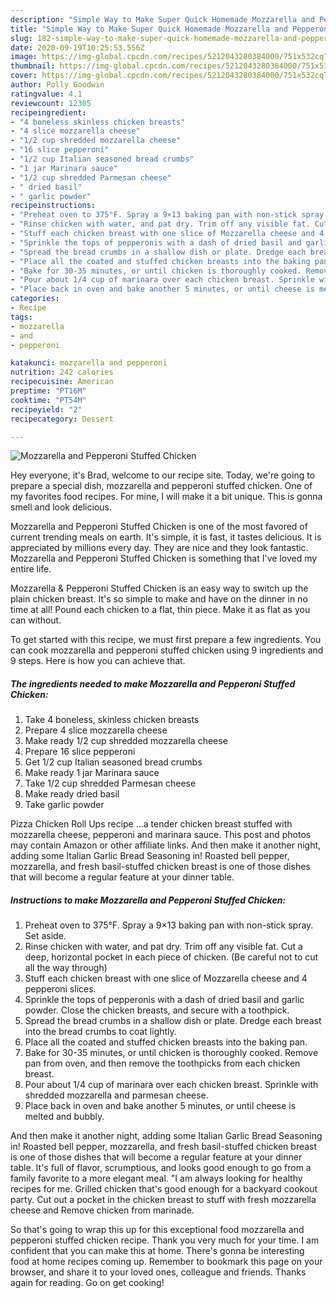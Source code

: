 ```yaml
---
description: "Simple Way to Make Super Quick Homemade Mozzarella and Pepperoni Stuffed Chicken"
title: "Simple Way to Make Super Quick Homemade Mozzarella and Pepperoni Stuffed Chicken"
slug: 182-simple-way-to-make-super-quick-homemade-mozzarella-and-pepperoni-stuffed-chicken
date: 2020-09-19T10:25:53.556Z
image: https://img-global.cpcdn.com/recipes/5212043280384000/751x532cq70/mozzarella-and-pepperoni-stuffed-chicken-recipe-main-photo.jpg
thumbnail: https://img-global.cpcdn.com/recipes/5212043280384000/751x532cq70/mozzarella-and-pepperoni-stuffed-chicken-recipe-main-photo.jpg
cover: https://img-global.cpcdn.com/recipes/5212043280384000/751x532cq70/mozzarella-and-pepperoni-stuffed-chicken-recipe-main-photo.jpg
author: Polly Goodwin
ratingvalue: 4.1
reviewcount: 12305
recipeingredient:
- "4 boneless skinless chicken breasts"
- "4 slice mozzarella cheese"
- "1/2 cup shredded mozzarella cheese"
- "16 slice pepperoni"
- "1/2 cup Italian seasoned bread crumbs"
- "1 jar Marinara sauce"
- "1/2 cup shredded Parmesan cheese"
- " dried basil"
- " garlic powder"
recipeinstructions:
- "Preheat oven to 375°F. Spray a 9×13 baking pan with non-stick spray. Set aside."
- "Rinse chicken with water, and pat dry. Trim off any visible fat. Cut a deep, horizontal pocket in each piece of chicken. (Be careful not to cut all the way through)"
- "Stuff each chicken breast with one slice of Mozzarella cheese and 4 pepperoni slices."
- "Sprinkle the tops of pepperonis with a dash of dried basil and garlic powder. Close the chicken breasts, and secure with a toothpick."
- "Spread the bread crumbs in a shallow dish or plate. Dredge each breast into the bread crumbs to coat lightly."
- "Place all the coated and stuffed chicken breasts into the baking pan."
- "Bake for 30-35 minutes, or until chicken is thoroughly cooked. Remove pan from oven, and then remove the toothpicks from each chicken breast."
- "Pour about 1/4 cup of marinara over each chicken breast. Sprinkle with shredded mozzarella and parmesan cheese."
- "Place back in oven and bake another 5 minutes, or until cheese is melted and bubbly."
categories:
- Recipe
tags:
- mozzarella
- and
- pepperoni

katakunci: mozzarella and pepperoni 
nutrition: 242 calories
recipecuisine: American
preptime: "PT16M"
cooktime: "PT54M"
recipeyield: "2"
recipecategory: Dessert

---
```



![Mozzarella and Pepperoni Stuffed Chicken](https://img-global.cpcdn.com/recipes/5212043280384000/751x532cq70/mozzarella-and-pepperoni-stuffed-chicken-recipe-main-photo.jpg)

Hey everyone, it's Brad, welcome to our recipe site. Today, we're going to prepare a special dish, mozzarella and pepperoni stuffed chicken. One of my favorites food recipes. For mine, I will make it a bit unique. This is gonna smell and look delicious.

Mozzarella and Pepperoni Stuffed Chicken is one of the most favored of current trending meals on earth. It's simple, it is fast, it tastes delicious. It is appreciated by millions every day. They are nice and they look fantastic. Mozzarella and Pepperoni Stuffed Chicken is something that I've loved my entire life.

Mozzarella &amp; Pepperoni Stuffed Chicken is an easy way to switch up the plain chicken breast. It&#39;s so simple to make and have on the dinner in no time at all! Pound each chicken to a flat, thin piece. Make it as flat as you can without.


To get started with this recipe, we must first prepare a few ingredients. You can cook mozzarella and pepperoni stuffed chicken using 9 ingredients and 9 steps. Here is how you can achieve that.

<!--inarticleads1-->

##### The ingredients needed to make Mozzarella and Pepperoni Stuffed Chicken:

1. Take 4 boneless, skinless chicken breasts
1. Prepare 4 slice mozzarella cheese
1. Make ready 1/2 cup shredded mozzarella cheese
1. Prepare 16 slice pepperoni
1. Get 1/2 cup Italian seasoned bread crumbs
1. Make ready 1 jar Marinara sauce
1. Take 1/2 cup shredded Parmesan cheese
1. Make ready  dried basil
1. Take  garlic powder


Pizza Chicken Roll Ups recipe …a tender chicken breast stuffed with mozzarella cheese, pepperoni and marinara sauce. This post and photos may contain Amazon or other affiliate links. And then make it another night, adding some Italian Garlic Bread Seasoning in! Roasted bell pepper, mozzarella, and fresh basil-stuffed chicken breast is one of those dishes that will become a regular feature at your dinner table. 

<!--inarticleads2-->

##### Instructions to make Mozzarella and Pepperoni Stuffed Chicken:

1. Preheat oven to 375°F. Spray a 9×13 baking pan with non-stick spray. Set aside.
1. Rinse chicken with water, and pat dry. Trim off any visible fat. Cut a deep, horizontal pocket in each piece of chicken. (Be careful not to cut all the way through)
1. Stuff each chicken breast with one slice of Mozzarella cheese and 4 pepperoni slices.
1. Sprinkle the tops of pepperonis with a dash of dried basil and garlic powder. Close the chicken breasts, and secure with a toothpick.
1. Spread the bread crumbs in a shallow dish or plate. Dredge each breast into the bread crumbs to coat lightly.
1. Place all the coated and stuffed chicken breasts into the baking pan.
1. Bake for 30-35 minutes, or until chicken is thoroughly cooked. Remove pan from oven, and then remove the toothpicks from each chicken breast.
1. Pour about 1/4 cup of marinara over each chicken breast. Sprinkle with shredded mozzarella and parmesan cheese.
1. Place back in oven and bake another 5 minutes, or until cheese is melted and bubbly.


And then make it another night, adding some Italian Garlic Bread Seasoning in! Roasted bell pepper, mozzarella, and fresh basil-stuffed chicken breast is one of those dishes that will become a regular feature at your dinner table. It&#39;s full of flavor, scrumptious, and looks good enough to go from a family favorite to a more elegant meal. &#34;I am always looking for healthy recipes for me. Grilled chicken that&#39;s good enough for a backyard cookout party. Cut out a pocket in the chicken breast to stuff with fresh mozzarella cheese and Remove chicken from marinade. 

So that's going to wrap this up for this exceptional food mozzarella and pepperoni stuffed chicken recipe. Thank you very much for your time. I am confident that you can make this at home. There's gonna be interesting food at home recipes coming up. Remember to bookmark this page on your browser, and share it to your loved ones, colleague and friends. Thanks again for reading. Go on get cooking!
